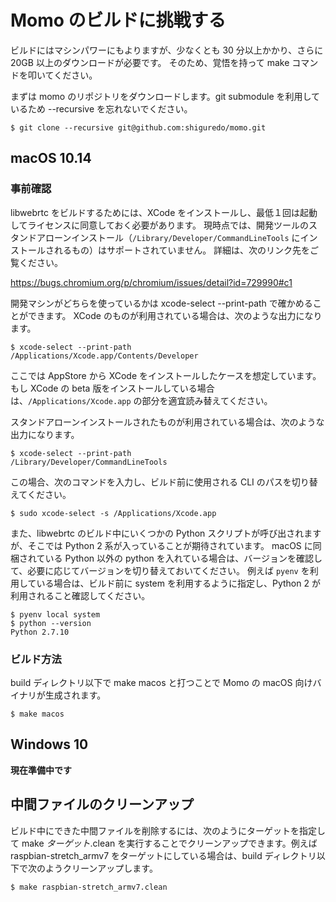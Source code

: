 # Momo のビルドに挑戦する

ビルドにはマシンパワーにもよりますが、少なくとも 30 分以上かかり、さらに 20GB 以上のダウンロードが必要です。
そのため、覚悟を持って make コマンドを叩いてください。

まずは momo のリポジトリをダウンロードします。git submodule を利用しているため --recursive を忘れないでください。

```shell
$ git clone --recursive git@github.com:shiguredo/momo.git
```

## macOS 10.14

### 事前確認

libwebrtc をビルドするためには、XCode をインストールし、最低１回は起動してライセンスに同意しておく必要があります。
現時点では、開発ツールのスタンドアローンインストール（`/Library/Developer/CommandLineTools` にインストールされるもの）はサポートされていません。
詳細は、次のリンク先をご覧ください。

https://bugs.chromium.org/p/chromium/issues/detail?id=729990#c1

開発マシンがどちらを使っているかは xcode-select --print-path で確かめることができます。
XCode のものが利用されている場合は、次のような出力になります。

```shell
$ xcode-select --print-path
/Applications/Xcode.app/Contents/Developer
```

ここでは AppStore から XCode をインストールしたケースを想定しています。
もし XCode の beta 版をインストールしている場合は、`/Applications/Xcode.app` の部分を適宜読み替えてください。

スタンドアローンインストールされたものが利用されている場合は、次のような出力になります。

```shell
$ xcode-select --print-path
/Library/Developer/CommandLineTools
```

この場合、次のコマンドを入力し、ビルド前に使用される CLI のパスを切り替えてください。

```shell
$ sudo xcode-select -s /Applications/Xcode.app
```

また、libwebrtc のビルド中にいくつかの Python スクリプトが呼び出されますが、そこでは Python 2 系が入っていることが期待されています。
macOS に同梱されている Python 以外の python を入れている場合は、バージョンを確認して、必要に応じてバージョンを切り替えておいてください。
例えば `pyenv` を利用している場合は、ビルド前に system を利用するように指定し、Python 2 が利用されること確認してください。

```shell
$ pyenv local system
$ python --version
Python 2.7.10
```

### ビルド方法

build ディレクトリ以下で make macos と打つことで Momo の macOS 向けバイナリが生成されます。

```shell
$ make macos
```

## Windows 10

**現在準備中です**


## 中間ファイルのクリーンアップ

ビルド中にできた中間ファイルを削除するには、次のようにターゲットを指定して make _ターゲット_.clean を実行することでクリーンアップできます。例えば raspbian-stretch_armv7 をターゲットにしている場合は、build ディレクトリ以下で次のようクリーンアップします。

```shell
$ make raspbian-stretch_armv7.clean
```

